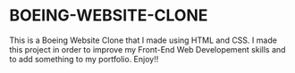 # BOEING-WEBSITE-CLONE
This is a Boeing Website Clone that I made using HTML and CSS. I made this project in order to improve my Front-End Web Developement skills and to add something to my portfolio. Enjoy!! 

